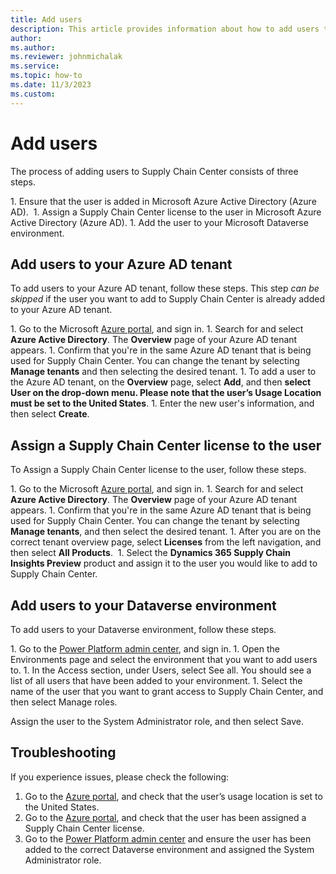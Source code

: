 ```yaml
---
title: Add users
description: This article provides information about how to add users to Microsoft Supply Chain Center.
author: 
ms.author: 
ms.reviewer: johnmichalak
ms.service: 
ms.topic: how-to
ms.date: 11/3/2023
ms.custom:
---
```


# Add users

The process of adding users to Supply Chain Center consists of three steps. 

1. Ensure that the user is added in Microsoft Azure Active Directory (Azure AD). 
1. Assign a Supply Chain Center license to the user in Microsoft Azure Active Directory (Azure AD).
1. Add the user to your Microsoft Dataverse environment.

## Add users to your Azure AD tenant

To add users to your Azure AD tenant, follow these steps. This step _can be skipped_ if the user you want to add to Supply Chain Center is already added to your Azure AD tenant.

1. Go to the Microsoft [Azure portal](https://portal.azure.com/), and sign in.
1. Search for and select **Azure Active Directory**. The **Overview** page of your Azure AD tenant appears.
1. Confirm that you're in the same Azure AD tenant that is being used for Supply Chain Center. You can change the tenant by selecting **Manage tenants** and then selecting the desired tenant.
1. To add a user to the Azure AD tenant, on the **Overview** page, select **Add**, and then **select User on the drop-down menu. Please note that the user’s Usage Location must be set to the United States**.
1. Enter the new user's information, and then select **Create**.

## Assign a Supply Chain Center license to the user

To Assign a Supply Chain Center license to the user, follow these steps.

1. Go to the Microsoft [Azure portal](https://portal.azure.com/), and sign in.
1. Search for and select **Azure Active Directory**. The **Overview** page of your Azure AD tenant appears.
1. Confirm that you're in the same Azure AD tenant that is being used for Supply Chain Center. You can change the tenant by selecting **Manage tenants**, and then select the desired tenant.
1. After you are on the correct tenant overview page, select **Licenses** from the left navigation, and then select **All Products**. 
1. Select the **Dynamics 365 Supply Chain Insights Preview** product and assign it to the user you would like to add to Supply Chain Center. 

## Add users to your Dataverse environment

To add users to your Dataverse environment, follow these steps.

1. Go to the [Power Platform admin center](https://admin.powerplatform.microsoft.com/), and sign in.
1. Open the Environments page and select the environment that you want to add users to.
1. In the Access section, under Users, select See all. You should see a list of all users that have been added to your environment.
1. Select the name of the user that you want to grant access to Supply Chain Center, and then select Manage roles.

Assign the user to the System Administrator role, and then select Save.

## Troubleshooting

If you experience issues, please check the following: 

1. Go to the [Azure portal](https://portal.azure.com/), and check that the user’s usage location is set to the United States.
1. Go to the [Azure portal](https://portal.azure.com/), and check that the user has been assigned a Supply Chain Center license. 
1. Go to the [Power Platform admin center](https://admin.powerplatform.microsoft.com/) and ensure the user has been added to the correct Dataverse environment and assigned the System Administrator role.
